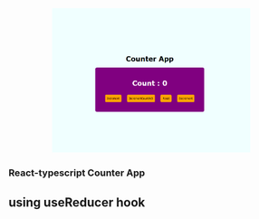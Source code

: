 <p align="center">
  <img src="./public/demoimg.png" width="350" title="hover text">
  
</p>

### React-typescript Counter App
## using useReducer hook
